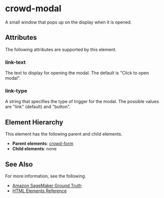 # crowd\-modal<a name="sms-ui-template-crowd-modal"></a>

A small window that pops up on the display when it is opened\.

## Attributes<a name="modal-attributes"></a>

The following attributes are supported by this element\.

### link\-text<a name="modal-attributes-link-text"></a>

The text to display for opening the modal\. The default is "Click to open modal"\.

### link\-type<a name="modal-attributes-link-type"></a>

A string that specifies the type of trigger for the modal\. The possible values are "link" \(default\) and "button"\.

## Element Hierarchy<a name="modal-element-hierarchy"></a>

This element has the following parent and child elements\.
+ **Parent elements**: [crowd\-form](sms-ui-template-crowd-form.md)
+ **Child elements**: none

## See Also<a name="modal-see-also"></a>

For more information, see the following\.
+ [Amazon SageMaker Ground Truth](sms.md)
+ [HTML Elements Reference](sms-ui-template-reference.md)